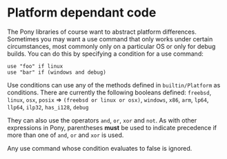 # Platform dependant code

The Pony libraries of course want to abstract platform differences.
Sometimes you may want a use command that only works under certain
circumstances, most commonly only on a particular OS or only for debug
builds. You can do this by specifying a condition for a use command:

```pony
use "foo" if linux
use "bar" if (windows and debug)
```

Use conditions can use any of the methods defined in `builtin/Platform` as conditions.
There are currently the following booleans defined:
`freebsd`, `linux`, `osx`, `posix` => `(freebsd or linux or osx)`,
`windows`, `x86`, `arm`, `lp64`, `llp64`, `ilp32`, `has_i128`, `debug`

They can also use the operators `and`, `or`, `xor` and `not`. As with other expressions in Pony, parentheses __must__ be used to indicate precedence if more than one of `and`, `or` and `xor` is used.

Any use command whose condition evaluates to false is ignored.
